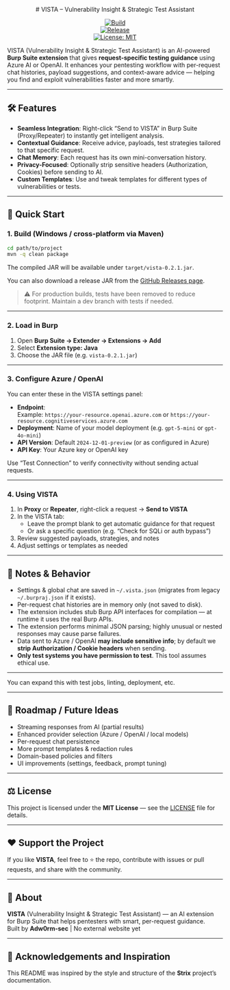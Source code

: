 <div align="center">
# VISTA – Vulnerability Insight & Strategic Test Assistant

[![Build](https://img.shields.io/badge/build-passing-brightgreen)]()  
[![Release](https://img.shields.io/badge/release-0.2.1-blue)]()  
[![License: MIT](https://img.shields.io/badge/license-MIT-yellow.svg)](LICENSE)  
</div>

VISTA (Vulnerability Insight & Strategic Test Assistant) is an AI-powered **Burp Suite extension** that gives **request-specific testing guidance** using Azure AI or OpenAI. It enhances your pentesting workflow with per-request chat histories, payload suggestions, and context-aware advice — helping you find and exploit vulnerabilities faster and more smartly.

---

## 🛠️ Features

- **Seamless Integration**: Right-click “Send to VISTA” in Burp Suite (Proxy/Repeater) to instantly get intelligent analysis.  
- **Contextual Guidance**: Receive advice, payloads, test strategies tailored to that specific request.  
- **Chat Memory**: Each request has its own mini-conversation history.  
- **Privacy-Focused**: Optionally strip sensitive headers (Authorization, Cookies) before sending to AI.  
- **Custom Templates**: Use and tweak templates for different types of vulnerabilities or tests.  

---

## 🚀 Quick Start

### 1. Build (Windows / cross-platform via Maven)

```bash
cd path/to/project
mvn -q clean package
```

The compiled JAR will be available under `target/vista-0.2.1.jar`.

You can also download a release JAR from the [GitHub Releases page](https://github.com/Adw0rm-sec/VISTA/releases/latest).

> ⚠️ For production builds, tests have been removed to reduce footprint. Maintain a dev branch with tests if needed.

---

### 2. Load in Burp

1. Open **Burp Suite → Extender → Extensions → Add**  
2. Select **Extension type: Java**  
3. Choose the JAR file (e.g. `vista-0.2.1.jar`)  

---

### 3. Configure Azure / OpenAI

You can enter these in the VISTA settings panel:

- **Endpoint**:  
  Example: `https://your-resource.openai.azure.com` or `https://your-resource.cognitiveservices.azure.com`  
- **Deployment**: Name of your model deployment (e.g. `gpt-5-mini` or `gpt-4o-mini`)  
- **API Version**: Default `2024-12-01-preview` (or as configured in Azure)  
- **API Key**: Your Azure key or OpenAI key  

Use “Test Connection” to verify connectivity without sending actual requests.

---

### 4. Using VISTA

1. In **Proxy** or **Repeater**, right-click a request → **Send to VISTA**  
2. In the VISTA tab:  
   - Leave the prompt blank to get automatic guidance for that request  
   - Or ask a specific question (e.g. “Check for SQLi or auth bypass”)  
3. Review suggested payloads, strategies, and notes  
4. Adjust settings or templates as needed  

---

## 🧠 Notes & Behavior

- Settings & global chat are saved in `~/.vista.json` (migrates from legacy `~/.burpraj.json` if it exists).  
- Per-request chat histories are in memory only (not saved to disk).  
- The extension includes stub Burp API interfaces for compilation — at runtime it uses the real Burp APIs.  
- The extension performs minimal JSON parsing; highly unusual or nested responses may cause parse failures.  
- Data sent to Azure / OpenAI **may include sensitive info**; by default we **strip Authorization / Cookie headers** when sending.  
- **Only test systems you have permission to test**. This tool assumes ethical use.

---

You can expand this with test jobs, linting, deployment, etc.

---

## 🎯 Roadmap / Future Ideas

- Streaming responses from AI (partial results)  
- Enhanced provider selection (Azure / OpenAI / local models)  
- Per-request chat persistence  
- More prompt templates & redaction rules  
- Domain-based policies and filters  
- UI improvements (settings, feedback, prompt tuning)  

---

## ⚖️ License

This project is licensed under the **MIT License** — see the [LICENSE](LICENSE) file for details.

---

## ❤️ Support the Project

If you like **VISTA**, feel free to ⭐ the repo, contribute with issues or pull requests, and share with the community.

---

## 🧾 About

**VISTA** (Vulnerability Insight & Strategic Test Assistant) — an AI extension for Burp Suite that helps pentesters with smart, per-request guidance.  
Built by **Adw0rm-sec** | No external website yet  

---

## 🔖 Acknowledgements and Inspiration

This README was inspired by the style and structure of the **Strix** project’s documentation.  
